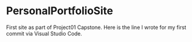 # PersonalPortfolioSite
First site as part of Project01 Capstone.
Here is the line I wrote for my first commit via Visual Studio Code.
